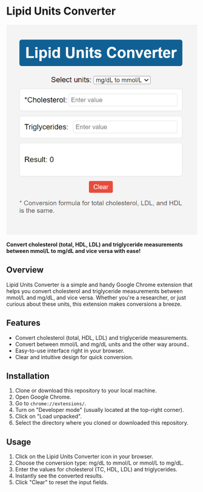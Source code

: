 # Lipid Units Converter

![Screenshot](images/convertor_screenshot.png)

**Convert cholesterol (total, HDL, LDL) and triglyceride measurements between mmol/L to mg/dL and vice versa with ease!**

## Overview

Lipid Units Converter is a simple and handy Google Chrome extension that helps you convert cholesterol and triglyceride measurements between mmol/L and mg/dL, and vice versa. Whether you're a researcher, or just curious about these units, this extension makes conversions a breeze.

## Features

- Convert cholesterol (total, HDL, LDL) and triglyceride measurements.
- Convert between mmol/L and mg/dL units and the other way around..
- Easy-to-use interface right in your browser.
- Clear and intuitive design for quick conversion.

## Installation

1. Clone or download this repository to your local machine.
2. Open Google Chrome.
3. Go to `chrome://extensions/`.
4. Turn on "Developer mode" (usually located at the top-right corner).
5. Click on "Load unpacked".
6. Select the directory where you cloned or downloaded this repository.

## Usage

1. Click on the Lipid Units Converter icon in your browser.
2. Choose the conversion type: mg/dL to mmol/L or mmol/L to mg/dL.
3. Enter the values for cholesterol (TC, HDL, LDL) and triglycerides.
4. Instantly see the converted results.
5. Click "Clear" to reset the input fields.
